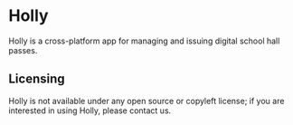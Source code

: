 # Holly

Holly is a cross-platform app for managing and issuing digital school hall passes.

## Licensing

Holly is not available under any open source or copyleft license; if you are interested in using Holly, please contact us.
